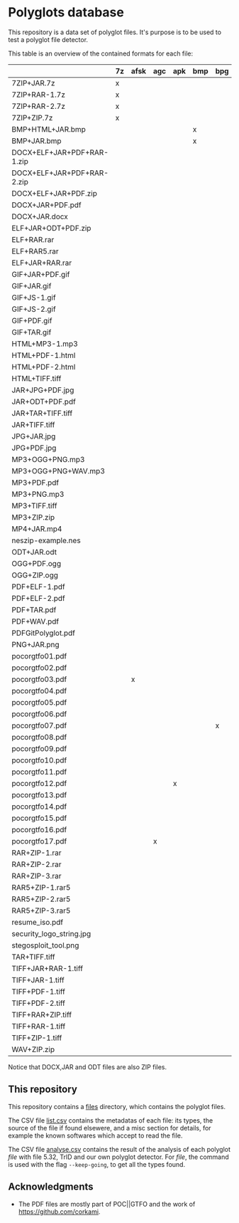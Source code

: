 # Polyglots database

This repository is a data set of polyglot files.
It's purpose is to be used to test a polyglot file detector.

This table is an overview of the contained formats for each file:

|                          |7z|afsk|agc|apk|bmp|bpg|docx|elf|gif|gitbundle|html|ild|iso|jar|jpg|js|lsmv|mbr|mp3|mp4|nes|odf|odt|off|ogg|pdf|png|ps|rar|rb|sh|tar|tc|tiff|wav|wv|zip|
|--------------------------|--|----|---|---|---|---|----|---|---|---------|----|---|---|---|---|--|----|---|---|---|---|---|---|---|---|---|---|--|---|--|--|---|--|----|---|--|---|
|7ZIP+JAR.7z               |x |    |   |   |   |   |    |   |   |         |    |   |   |x  |   |  |    |   |   |   |   |   |   |   |   |   |   |  |   |  |  |   |  |    |   |  |x  |
|7ZIP+RAR-1.7z             |x |    |   |   |   |   |    |   |   |         |    |   |   |   |   |  |    |   |   |   |   |   |   |   |   |   |   |  |x  |  |  |   |  |    |   |  |   |
|7ZIP+RAR-2.7z             |x |    |   |   |   |   |    |   |   |         |    |   |   |   |   |  |    |   |   |   |   |   |   |   |   |   |   |  |x  |  |  |   |  |    |   |  |   |
|7ZIP+ZIP.7z               |x |    |   |   |   |   |    |   |   |         |    |   |   |   |   |  |    |   |   |   |   |   |   |   |   |   |   |  |   |  |  |   |  |    |   |  |x  |
|BMP+HTML+JAR.bmp          |  |    |   |   |x  |   |    |   |   |         |x   |   |   |x  |   |  |    |   |   |   |   |   |   |   |   |   |   |  |   |  |  |   |  |    |   |  |x  |
|BMP+JAR.bmp               |  |    |   |   |x  |   |    |   |   |         |    |   |   |x  |   |  |    |   |   |   |   |   |   |   |   |   |   |  |   |  |  |   |  |    |   |  |x  |
|DOCX+ELF+JAR+PDF+RAR-1.zip|  |    |   |   |   |   |x   |x  |   |         |    |   |   |x  |   |  |    |   |   |   |   |   |   |   |   |x  |   |  |x  |  |  |   |  |    |   |  |x  |
|DOCX+ELF+JAR+PDF+RAR-2.zip|  |    |   |   |   |   |x   |x  |   |         |    |   |   |x  |   |  |    |   |   |   |   |   |   |   |   |x  |   |  |x  |  |  |   |  |    |   |  |x  |
|DOCX+ELF+JAR+PDF.zip      |  |    |   |   |   |   |x   |x  |   |         |    |   |   |x  |   |  |    |   |   |   |   |   |   |   |   |x  |   |  |   |  |  |   |  |    |   |  |x  |
|DOCX+JAR+PDF.pdf          |  |    |   |   |   |   |x   |   |   |         |    |   |   |x  |   |  |    |   |   |   |   |   |   |   |   |x  |   |  |   |  |  |   |  |    |   |  |x  |
|DOCX+JAR.docx             |  |    |   |   |   |   |x   |   |   |         |    |   |   |x  |   |  |    |   |   |   |   |   |   |   |   |   |   |  |   |  |  |   |  |    |   |  |x  |
|ELF+JAR+ODT+PDF.zip       |  |    |   |   |   |   |    |x  |   |         |    |   |   |x  |   |  |    |   |   |   |   |   |x  |   |   |x  |   |  |   |  |  |   |  |    |   |  |x  |
|ELF+RAR.rar               |  |    |   |   |   |   |    |x  |   |         |    |   |   |   |   |  |    |   |   |   |   |   |   |   |   |   |   |  |x  |  |  |   |  |    |   |  |   |
|ELF+RAR5.rar              |  |    |   |   |   |   |    |x  |   |         |    |   |   |   |   |  |    |   |   |   |   |   |   |   |   |   |   |  |x  |  |  |   |  |    |   |  |   |
|ELF+JAR+RAR.rar           |  |    |   |   |   |   |    |x  |   |         |    |   |   |x  |   |  |    |   |   |   |   |   |   |   |   |   |   |  |x  |  |  |   |  |    |   |  |x  |
|GIF+JAR+PDF.gif           |  |    |   |   |   |   |    |   |x  |         |    |   |   |x  |   |  |    |   |   |   |   |   |   |   |   |x  |   |  |   |  |  |   |  |    |   |  |x  |
|GIF+JAR.gif               |  |    |   |   |   |   |    |   |x  |         |    |   |   |x  |   |  |    |   |   |   |   |   |   |   |   |   |   |  |   |  |  |   |  |    |   |  |x  |
|GIF+JS-1.gif              |  |    |   |   |   |   |    |   |x  |         |    |   |   |   |   |x |    |   |   |   |   |   |   |   |   |   |   |  |   |  |  |   |  |    |   |  |   |
|GIF+JS-2.gif              |  |    |   |   |   |   |    |   |x  |         |    |   |   |   |   |x |    |   |   |   |   |   |   |   |   |   |   |  |   |  |  |   |  |    |   |  |   |
|GIF+PDF.gif               |  |    |   |   |   |   |    |   |x  |         |    |   |   |   |   |  |    |   |   |   |   |   |   |   |   |x  |   |  |   |  |  |   |  |    |   |  |   |
|GIF+TAR.gif               |  |    |   |   |   |   |    |   |x  |         |    |   |   |   |   |  |    |   |   |   |   |   |   |   |   |   |   |  |   |  |  |x  |  |    |   |  |   |
|HTML+MP3-1.mp3            |  |    |   |   |   |   |    |   |   |         |x   |   |   |   |   |  |    |   |x  |   |   |   |   |   |   |   |   |  |   |  |  |   |  |    |   |  |   |
|HTML+PDF-1.html           |  |    |   |   |   |   |    |   |   |         |x   |   |   |   |   |  |    |   |   |   |   |   |   |   |   |x  |   |  |   |  |  |   |  |    |   |  |   |
|HTML+PDF-2.html           |  |    |   |   |   |   |    |   |   |         |x   |   |   |   |   |  |    |   |   |   |   |   |   |   |   |x  |   |  |   |  |  |   |  |    |   |  |   |
|HTML+TIFF.tiff            |  |    |   |   |   |   |    |   |   |         |x   |   |   |   |   |  |    |   |   |   |   |   |   |   |   |   |   |  |   |  |  |   |  |x   |   |  |   |
|JAR+JPG+PDF.jpg           |  |    |   |   |   |   |    |   |   |         |    |   |   |x  |x  |  |    |   |   |   |   |   |   |   |   |x  |   |  |   |  |  |   |  |    |   |  |x  |
|JAR+ODT+PDF.pdf           |  |    |   |   |   |   |    |   |   |         |    |   |   |x  |   |  |    |   |   |   |   |x  |   |   |   |x  |   |  |   |  |  |   |  |    |   |  |x  |
|JAR+TAR+TIFF.tiff         |  |    |   |   |   |   |    |   |   |         |    |   |   |x  |   |  |    |   |   |   |   |   |   |   |   |   |   |  |   |  |  |x  |  |x   |   |  |x  |
|JAR+TIFF.tiff             |  |    |   |   |   |   |    |   |   |         |    |   |   |x  |   |  |    |   |   |   |   |   |   |   |   |   |   |  |   |  |  |   |  |x   |   |  |x  |
|JPG+JAR.jpg               |  |    |   |   |   |   |    |   |   |         |    |   |   |x  |x  |  |    |   |   |   |   |   |   |   |   |   |   |  |   |  |  |   |  |    |   |  |x  |
|JPG+PDF.jpg               |  |    |   |   |   |   |    |   |   |         |    |   |   |   |x  |  |    |   |   |   |   |   |   |   |   |x  |   |  |   |  |  |   |  |    |   |  |   |
|MP3+OGG+PNG.mp3           |  |    |   |   |   |   |    |   |   |         |    |   |   |   |   |  |    |   |x  |   |   |   |   |   |x  |   |x  |  |   |  |  |   |  |    |   |  |   |
|MP3+OGG+PNG+WAV.mp3       |  |    |   |   |   |   |    |   |   |         |    |   |   |   |   |  |    |   |x  |   |   |   |   |x  |   |   |x  |  |   |  |  |   |  |    |x  |  |   |
|MP3+PDF.pdf               |  |    |   |   |   |   |    |   |   |         |    |   |   |   |   |  |    |   |x  |   |   |   |   |   |   |x  |   |  |   |  |  |   |  |    |   |  |   |
|MP3+PNG.mp3               |  |    |   |   |   |   |    |   |   |         |    |   |   |   |   |  |    |   |x  |   |   |   |   |   |   |   |x  |  |   |  |  |   |  |    |   |  |   |
|MP3+TIFF.tiff             |  |    |   |   |   |   |    |   |   |         |    |   |   |   |   |  |    |   |x  |   |   |   |   |   |   |   |   |  |   |  |  |   |  |x   |   |  |   |
|MP3+ZIP.zip               |  |    |   |   |   |   |    |   |   |         |    |   |   |   |   |  |    |   |x  |   |   |   |   |   |   |   |   |  |   |  |  |   |  |    |   |  |x  |
|MP4+JAR.mp4               |  |    |   |   |   |   |    |   |   |         |    |   |   |x  |   |  |    |   |   |x  |   |   |   |   |   |   |   |  |   |  |  |   |  |    |   |  |x  |
|neszip-example.nes        |  |    |   |   |   |   |    |   |   |         |    |   |   |   |   |  |    |   |   |   |x  |   |   |   |   |   |   |  |   |  |  |   |  |    |   |  |x  |
|ODT+JAR.odt               |  |    |   |   |   |   |    |   |   |         |    |   |   |x  |   |  |    |   |   |   |   |   |x  |   |   |   |   |  |   |  |  |   |  |    |   |  |x  |
|OGG+PDF.ogg               |  |    |   |   |   |   |    |   |   |         |    |   |   |   |   |  |    |   |   |   |   |   |   |   |x  |x  |   |  |   |  |  |   |  |    |   |  |   |
|OGG+ZIP.ogg               |  |    |   |   |   |   |    |   |   |         |    |   |   |   |   |  |    |   |   |   |   |   |   |   |x  |   |   |  |   |  |  |   |  |    |   |  |x  |
|PDF+ELF-1.pdf             |  |    |   |   |   |   |    |x  |   |         |    |   |   |   |   |  |    |   |   |   |   |   |   |   |   |x  |   |  |   |  |  |   |  |    |   |  |   |
|PDF+ELF-2.pdf             |  |    |   |   |   |   |    |x  |   |         |    |   |   |   |   |  |    |   |   |   |   |   |   |   |   |x  |   |  |   |  |  |   |  |    |   |  |   |
|PDF+TAR.pdf               |  |    |   |   |   |   |    |   |   |         |    |   |   |   |   |  |    |   |   |   |   |   |   |   |   |x  |   |  |   |  |  |x  |  |    |   |  |   |
|PDF+WAV.pdf               |  |    |   |   |   |   |    |   |   |         |    |   |   |   |   |  |    |   |   |   |   |   |   |   |   |x  |   |  |   |  |  |   |  |    |x  |  |   |
|PDFGitPolyglot.pdf        |  |    |   |   |   |   |    |   |   |x        |    |   |   |   |   |  |    |   |   |   |   |   |   |   |   |x  |   |  |   |  |  |   |  |    |   |  |   |
|PNG+JAR.png               |  |    |   |   |   |   |    |   |   |         |    |   |   |x  |   |  |    |   |   |   |   |   |   |   |   |   |x  |  |   |  |  |   |  |    |   |  |x  |
|pocorgtfo01.pdf           |  |    |   |   |   |   |    |   |   |         |    |   |   |   |   |  |    |   |   |   |   |   |   |   |   |x  |   |  |   |  |  |   |  |    |   |  |x  |
|pocorgtfo02.pdf           |  |    |   |   |   |   |    |   |   |         |    |   |   |   |   |  |    |x  |   |   |   |   |   |   |   |x  |   |  |   |  |  |   |  |    |   |  |x  |
|pocorgtfo03.pdf           |  |x   |   |   |   |   |    |   |   |         |    |   |   |   |x  |  |    |   |   |   |   |   |   |   |   |x  |   |  |   |  |  |   |  |    |   |  |x  |
|pocorgtfo04.pdf           |  |    |   |   |   |   |    |   |   |         |    |   |   |   |   |  |    |   |   |   |   |   |   |   |   |x  |   |  |   |  |  |   |x |    |   |  |x  |
|pocorgtfo05.pdf           |  |    |   |   |   |   |    |   |   |         |    |   |x  |   |   |  |    |   |   |   |   |   |   |   |   |x  |   |  |   |  |  |   |  |    |   |  |x  |
|pocorgtfo06.pdf           |  |    |   |   |   |   |    |   |   |         |    |   |   |   |   |  |    |   |   |   |   |   |   |   |   |x  |   |  |   |  |  |x  |  |    |   |  |x  |
|pocorgtfo07.pdf           |  |    |   |   |   |x  |    |   |   |         |x   |   |   |   |   |  |    |   |   |   |   |   |   |   |   |x  |   |  |   |  |  |   |  |    |   |  |x  |
|pocorgtfo08.pdf           |  |    |   |   |   |   |    |   |   |         |    |   |   |   |   |  |    |   |   |   |   |   |   |   |   |x  |   |  |   |  |x |   |  |    |   |  |x  |
|pocorgtfo09.pdf           |  |    |   |   |   |   |    |   |   |         |    |   |   |   |   |  |    |   |   |   |   |   |   |   |   |x  |   |  |   |  |  |   |  |    |   |x |x  |
|pocorgtfo10.pdf           |  |    |   |   |   |   |    |   |   |         |    |   |   |   |   |  |x   |   |   |   |   |   |   |   |   |x  |   |  |   |  |  |   |  |    |   |  |x  |
|pocorgtfo11.pdf           |  |    |   |   |   |   |    |   |   |         |x   |   |   |   |   |  |    |   |   |   |   |   |   |   |   |x  |   |  |   |x |  |   |  |    |   |  |x  |
|pocorgtfo12.pdf           |  |    |   |x  |   |   |    |   |   |         |    |   |   |   |   |  |    |   |   |   |   |   |   |   |   |x  |   |  |   |  |  |   |  |    |   |  |x  |
|pocorgtfo13.pdf           |  |    |   |   |   |   |    |   |   |         |    |   |   |   |   |  |    |   |   |   |   |   |   |   |   |x  |   |x |   |  |  |   |  |    |   |  |x  |
|pocorgtfo14.pdf           |  |    |   |   |   |   |    |   |   |         |    |   |   |   |   |  |    |   |   |   |x  |   |   |   |   |x  |   |  |   |  |  |   |  |    |   |  |x  |
|pocorgtfo15.pdf           |  |    |   |   |   |   |    |   |   |         |    |x  |   |   |   |  |    |   |   |   |   |   |   |   |   |x  |   |  |   |  |  |   |  |    |   |  |x  |
|pocorgtfo16.pdf           |  |    |   |   |   |   |    |   |   |         |    |   |   |   |   |  |    |   |   |   |   |   |   |   |   |x  |   |  |   |  |x |   |  |    |   |  |x  |
|pocorgtfo17.pdf           |  |    |x  |   |   |   |    |   |   |         |    |   |   |   |   |  |    |   |   |   |   |   |   |   |   |x  |   |  |   |  |  |   |  |    |   |  |x  |
|RAR+ZIP-1.rar             |  |    |   |   |   |   |    |   |   |         |    |   |   |   |   |  |    |   |   |   |   |   |   |   |   |   |   |  |x  |  |  |   |  |    |   |  |x  |
|RAR+ZIP-2.rar             |  |    |   |   |   |   |    |   |   |         |    |   |   |   |   |  |    |   |   |   |   |   |   |   |   |   |   |  |x  |  |  |   |  |    |   |  |x  |
|RAR+ZIP-3.rar             |  |    |   |   |   |   |    |   |   |         |    |   |   |   |   |  |    |   |   |   |   |   |   |   |   |   |   |  |x  |  |  |   |  |    |   |  |x  |
|RAR5+ZIP-1.rar5           |  |    |   |   |   |   |    |   |   |         |    |   |   |   |   |  |    |   |   |   |   |   |   |   |   |   |   |  |x  |  |  |   |  |    |   |  |x  |
|RAR5+ZIP-2.rar5           |  |    |   |   |   |   |    |   |   |         |    |   |   |   |   |  |    |   |   |   |   |   |   |   |   |   |   |  |x  |  |  |   |  |    |   |  |x  |
|RAR5+ZIP-3.rar5           |  |    |   |   |   |   |    |   |   |         |    |   |   |   |   |  |    |   |   |   |   |   |   |   |   |   |   |  |x  |  |  |   |  |    |   |  |x  |
|resume_iso.pdf            |  |    |   |   |   |   |    |   |   |         |    |   |   |   |   |  |    |x  |   |   |   |   |   |   |   |x  |   |  |   |  |  |   |  |    |   |  |   |
|security_logo_string.jpg  |  |    |   |   |   |   |    |   |   |         |    |   |   |   |   |x |    |   |   |   |   |   |   |   |   |   |x  |  |   |  |  |   |  |    |   |  |   |
|stegosploit_tool.png      |  |    |   |   |   |   |    |   |   |         |x   |   |   |   |   |  |    |   |   |   |   |   |   |   |   |   |x  |  |   |  |  |   |  |    |   |  |   |
|TAR+TIFF.tiff             |  |    |   |   |   |   |    |   |   |         |    |   |   |   |   |  |    |   |   |   |   |   |   |   |   |   |   |  |   |  |  |x  |  |x   |   |  |   |
|TIFF+JAR+RAR-1.tiff       |  |    |   |   |   |   |    |   |   |         |    |   |   |x  |   |  |    |   |   |   |   |   |   |   |   |   |   |  |x  |  |  |   |  |x   |   |  |x  |
|TIFF+JAR-1.tiff           |  |    |   |   |   |   |    |   |   |         |    |   |   |x  |   |  |    |   |   |   |   |   |   |   |   |   |   |  |   |  |  |   |  |x   |   |  |x  |
|TIFF+PDF-1.tiff           |  |    |   |   |   |   |    |   |   |         |    |   |   |   |   |  |    |   |   |   |   |   |   |   |   |x  |   |  |   |  |  |   |  |x   |   |  |   |
|TIFF+PDF-2.tiff           |  |    |   |   |   |   |    |   |   |         |    |   |   |   |   |  |    |   |   |   |   |   |   |   |   |x  |   |  |   |  |  |   |  |x   |   |  |   |
|TIFF+RAR+ZIP.tiff         |  |    |   |   |   |   |    |   |   |         |    |   |   |   |   |  |    |   |   |   |   |   |   |   |   |   |   |  |x  |  |  |   |  |x   |   |  |x  |
|TIFF+RAR-1.tiff           |  |    |   |   |   |   |    |   |   |         |    |   |   |   |   |  |    |   |   |   |   |   |   |   |   |   |   |  |x  |  |  |   |  |x   |   |  |   |
|TIFF+ZIP-1.tiff           |  |    |   |   |   |   |    |   |   |         |    |   |   |   |   |  |    |   |   |   |   |   |   |   |   |   |   |  |   |  |  |   |  |x   |   |  |x  |
|WAV+ZIP.zip               |  |    |   |   |   |   |    |   |   |         |    |   |   |   |   |  |    |   |   |   |   |   |   |   |   |   |   |  |   |  |  |   |  |    |x  |  |x  |

Notice that DOCX,JAR and ODT files are also ZIP files.

## This repository

This repository contains a [files](files) directory, which contains the polyglot files.

The CSV file [list.csv](list.csv) contains the metadatas of each file: its types, the source of the file if found elsewere, and a misc section for details, for example the known softwares which accept to read the file.

The CSV file [analyse.csv](analyse.csv) contains the result of the analysis of each polyglot *file* with file 5.32, TrID and our own polyglot detector. For *file*, the command is used with the flag `--keep-going`, to get all the types found.

## Acknowledgments

- The PDF files are mostly part of POC||GTFO and the work of https://github.com/corkami.
